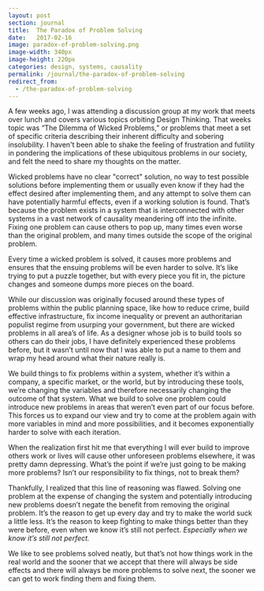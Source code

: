 ```yaml
---
layout: post
section: journal
title:  The Paradox of Problem Solving
date:   2017-02-16
image: paradox-of-problem-solving.png
image-width: 340px
image-height: 220px
categories: design, systems, causality
permalink: /journal/the-paradox-of-problem-solving
redirect_from:
  - /the-paradox-of-problem-solving
---
```


A few weeks ago, I was attending a discussion group at my work that meets over lunch and covers various topics orbiting Design Thinking. That weeks topic was “The Dilemma of Wicked Problems,” or problems that meet a set of specific criteria describing their inherent difficulty and sobering insolubility. I haven't been able to shake the feeling of frustration and futility in pondering the implications of these ubiquitous problems in our society, and felt the need to share my thoughts on the matter.

Wicked problems have no clear "correct" solution, no way to test possible solutions before implementing them or usually even know if they had the effect desired after implementing them, and any attempt to solve them can have potentially harmful effects, even if a working solution is found. That’s because the problem exists in a system that is interconnected with other systems in a vast network of causality meandering off into the infinite. Fixing one problem can cause others to pop up, many times even worse than the original problem, and many times outside the scope of the original problem.

Every time a wicked problem is solved, it causes more problems and ensures that the ensuing problems will be even harder to solve. It’s like trying to put a puzzle together, but with every piece you fit in, the picture changes and someone dumps more pieces on the board.

While our discussion was originally focused around these types of problems within the public planning space, like how to reduce crime, build effective infrastructure, fix income inequality or prevent an authoritarian populist regime from usurping your government, but there are wicked problems in all area’s of life. As a designer whose job is to build tools so others can do their jobs, I have definitely experienced these problems before, but it wasn’t until now that I was able to put a name to them and wrap my head around what their nature really is.

We build things to fix problems within a system, whether it’s within a company, a specific market, or the world, but by introducing these tools, we’re changing the variables and therefore necessarily changing the outcome of that system. What we build to solve one problem could introduce new problems in areas that weren’t even part of our focus before. This forces us to expand our view and try to come at the problem again with more variables in mind and more possibilities, and it becomes exponentially harder to solve with each iteration.

When the realization first hit me that everything I will ever build to improve others work or lives will cause other unforeseen problems elsewhere, it was pretty damn depressing. What’s the point if we’re just going to be making more problems? Isn’t our responsibility to fix things, not to break them?

Thankfully, I realized that this line of reasoning was flawed. Solving one problem at the expense of changing the system and potentially introducing new problems doesn’t negate the benefit from removing the original problem. It’s the reason to get up every day and try to make the world suck a little less. It’s the reason to keep fighting to make things better than they were before, even when we know it’s still not perfect. _Especially when we know it’s still not perfect._

We like to see problems solved neatly, but that’s not how things work in the real world and the sooner that we accept that there will always be side effects and there will always be more problems to solve next, the sooner we can get to work finding them and fixing them.
